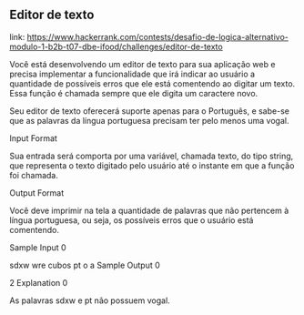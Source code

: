 ## Editor de texto

link: https://www.hackerrank.com/contests/desafio-de-logica-alternativo-modulo-1-b2b-t07-dbe-ifood/challenges/editor-de-texto

Você está desenvolvendo um editor de texto para sua aplicação web e precisa implementar a funcionalidade que irá indicar ao usuário a quantidade de possíveis erros que ele está comentendo ao digitar um texto. Essa função é chamada sempre que ele digita um caractere novo.

Seu editor de texto oferecerá suporte apenas para o Português, e sabe-se que as palavras da língua portuguesa precisam ter pelo menos uma vogal.

Input Format

Sua entrada será comporta por uma variável, chamada texto, do tipo string, que representa o texto digitado pelo usuário até o instante em que a função foi chamada.

Output Format

Você deve imprimir na tela a quantidade de palavras que não pertencem à língua portuguesa, ou seja, os possíveis erros que o usuário está comentendo.

Sample Input 0

sdxw wre cubos pt  o a
Sample Output 0

2
Explanation 0

As palavras sdxw e pt não possuem vogal.